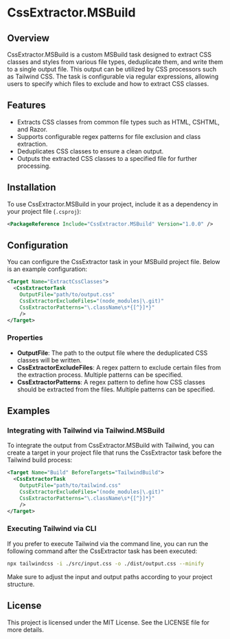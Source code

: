 # CssExtractor.MSBuild

## Overview

CssExtractor.MSBuild is a custom MSBuild task designed to extract CSS classes and styles from various file types, deduplicate them, and write them to a single output file. This output can be utilized by CSS processors such as Tailwind CSS. The task is configurable via regular expressions, allowing users to specify which files to exclude and how to extract CSS classes.

## Features

- Extracts CSS classes from common file types such as HTML, CSHTML, and Razor.
- Supports configurable regex patterns for file exclusion and class extraction.
- Deduplicates CSS classes to ensure a clean output.
- Outputs the extracted CSS classes to a specified file for further processing.

## Installation

To use CssExtractor.MSBuild in your project, include it as a dependency in your project file (`.csproj`):

```xml
<PackageReference Include="CssExtractor.MSBuild" Version="1.0.0" />
```

## Configuration

You can configure the CssExtractor task in your MSBuild project file. Below is an example configuration:

```xml
<Target Name="ExtractCssClasses">
  <CssExtractorTask 
    OutputFile="path/to/output.css"
    CssExtractorExcludeFiles="(node_modules|\.git)"
    CssExtractorPatterns="\.className\s*{[^}]*}"
    />
</Target>
```

### Properties

- **OutputFile**: The path to the output file where the deduplicated CSS classes will be written.
- **CssExtractorExcludeFiles**: A regex pattern to exclude certain files from the extraction process. Multiple patterns can be specified.
- **CssExtractorPatterns**: A regex pattern to define how CSS classes should be extracted from the files. Multiple patterns can be specified.

## Examples

### Integrating with Tailwind via Tailwind.MSBuild

To integrate the output from CssExtractor.MSBuild with Tailwind, you can create a target in your project file that runs the CssExtractor task before the Tailwind build process:

```xml
<Target Name="Build" BeforeTargets="TailwindBuild">
  <CssExtractorTask 
    OutputFile="path/to/tailwind.css"
    CssExtractorExcludeFiles="(node_modules|\.git)"
    CssExtractorPatterns="\.className\s*{[^}]*}"
    />
</Target>
```

### Executing Tailwind via CLI

If you prefer to execute Tailwind via the command line, you can run the following command after the CssExtractor task has been executed:

```bash
npx tailwindcss -i ./src/input.css -o ./dist/output.css --minify
```

Make sure to adjust the input and output paths according to your project structure.

## License

This project is licensed under the MIT License. See the LICENSE file for more details.